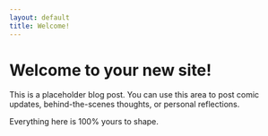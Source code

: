 ```yaml
---
layout: default
title: Welcome!
---
```


# Welcome to your new site!

This is a placeholder blog post. You can use this area to post comic updates, behind-the-scenes thoughts, or personal reflections.

Everything here is 100% yours to shape.
